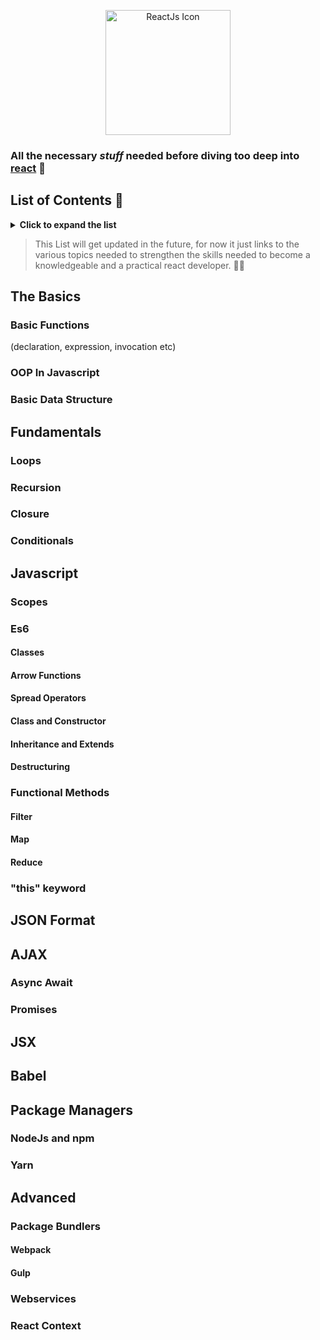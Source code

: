 <p align="center">
  <img src="https://upload.wikimedia.org/wikipedia/commons/a/a7/React-icon.svg" width="200" alt="ReactJs Icon">
</p>


### All the necessary *stuff* needed before diving too deep into [react](https://reactjs.org/docs/getting-started.html) :ocean:

## List of Contents :scroll:
<details>
  <summary><strong>Click to expand the list</strong></summary>

- [The Basics](#the-basics)
  * [Basic Functions](#basic-functions)
  * [OOP In Javascript](#oop-in-javascript)
  * [Basic Data Structure](#basic-data-structure)
- [Fundamentals](#fundamentals)
  * [Loops](#loops)
  * [Recursion](#recursion)
  * [Closure](#closure)
  * [Conditionals](#conditionals)
- [Javascript](#javascript)
  * [Scopes](#scopes)
  * [Es6](#es6)
    * [Classes](#classes)
    * [Arrow Functions](#arrow-functions)
    * [Spread Operators](#spread-operators)
    * [Class and Constructor](#class-and-constructor)
    * [Inheritance and Extends](#inheritance-and-extends)
    * [Destructuring](*destructuring)
  * [Functional Methods](#functional-methods)
    * [Filter](#filter)
    * [Map](#map)
    * [Reduce](#reduce)
  * [this keyword](#this-keyword)
- [JSON Format](#json-format)
- [AJAX](#ajax)
  * [Async Await](#async-await)
  * [Promises](#promises)
- [JSX](#jsx)
- [Babel](#babel)
- [Package Managers](#package-managers)
  * [NodeJs and npm](#nodejs-and-npm)
  * [Yarn](#yarn)
- [Advanced](#advanced)
  * [Package Bundlers](#package-bundlers)
    * [Webpack](#webpack)
    * [Gulp](#gulp)
  * [Webservices](#webservices)
  * [React Context](#react-context)
  </details>
  
  > This List will get updated in the future, for now it just links to the various topics needed to strengthen the skills needed to become a knowledgeable and a practical react developer. :man_juggling:
  
  ## The Basics
  
  ### Basic Functions
  
  (declaration, expression, invocation etc)
  
  ### OOP In Javascript
  ### Basic Data Structure
  ## Fundamentals
  ### Loops
  ### Recursion
  ### Closure
  ### Conditionals
  ## Javascript
  ### Scopes
  ### Es6
  #### Classes
  #### Arrow Functions
  #### Spread Operators
  #### Class and Constructor
  #### Inheritance and Extends
  #### Destructuring
  ### Functional Methods
  #### Filter
  #### Map
  #### Reduce
  ### "this" keyword
  ## JSON Format
  ## AJAX
  ### Async Await
  ### Promises
  ## JSX
  ## Babel
  ## Package Managers
  ### NodeJs and npm
  ### Yarn
  ## Advanced
  ### Package Bundlers
  #### Webpack
  #### Gulp
  ### Webservices
  ### React Context
